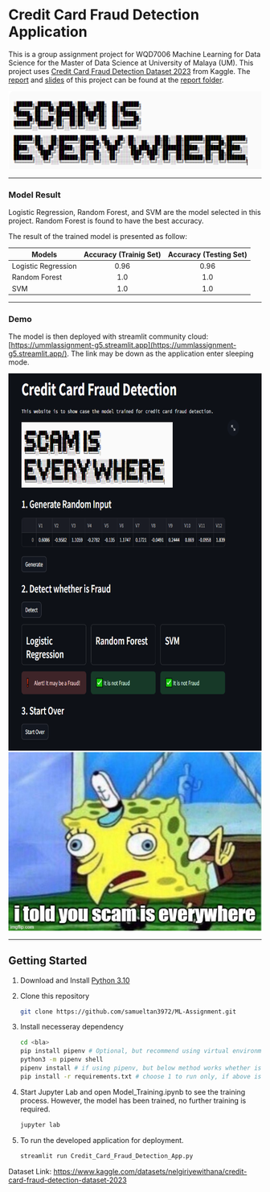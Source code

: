 # Credit Card Fraud Detection Application

This is a group assignment project for WQD7006 Machine Learning for Data Science for the Master of Data Science at University of Malaya (UM). This project uses [Credit Card Fraud Detection Dataset 2023](https://www.kaggle.com/datasets/nelgiriyewithana/credit-card-fraud-detection-dataset-2023) from Kaggle. The [report](report/G5_WQD7006_Report.pdf) and [slides](report/G5_WQD7006_Slides.pdf) of this project can be found at the [report folder](report/G5_WQD7006_Report.pdf). 


<img src="img/scam_is_everywhere.png" alt="Scam is Everywhere"/>

---

### Model Result

Logistic Regression, Random Forest, and SVM are the model selected in this project. Random Forest is found to have the best accuracy.

The result of the trained model is presented as follow:

| Models                | Accuracy (Trainig Set)    | Accuracy (Testing Set)    |
| ----------------      | :---------------------:   | :---------------------:   |
| Logistic Regression   | 0.96                      | 0.96                      |
| Random Forest         | 1.0                       | 1.0                       |
| SVM                   | 1.0                       | 1.0                       


---

### Demo

The model is then deployed with streamlit community cloud: [https://ummlassignment-g5.streamlit.app](https://ummlassignment-g5.streamlit.app/). The link may be down as the application enter sleeping mode.

<img src="img/demo.png" alt="Streamlit App Demo" height="750"/>

<img src="img/scam.jpg" alt="Scam" width="680"/>

---

## Getting Started

1. Download and Install [Python 3.10](https://www.python.org/downloads/release/python-31011/)

2. Clone this repository

    ```bash
    git clone https://github.com/samueltan3972/ML-Assignment.git
    ```

3. Install necesseray dependency

    ```bash
    cd <bla>
    pip install pipenv # Optional, but recommend using virtual environment
    python3 -m pipenv shell
    pipenv install # if using pipenv, but below method works whether is pipenv
    pip install -r requirements.txt # choose 1 to run only, if above is selected, don't run this
    ```

4. Start Jupyter Lab and open Model_Training.ipynb to see the training process. However, the model has been trained, no further training is required.

    ```bash
    jupyter lab
    ```

5. To run the developed application for deployment.

    ```bash
    streamlit run Credit_Card_Fraud_Detection_App.py
    ```

Dataset Link:
https://www.kaggle.com/datasets/nelgiriyewithana/credit-card-fraud-detection-dataset-2023
